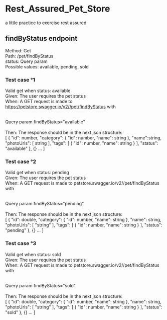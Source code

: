 # Rest_Assured_Pet_Store
a little practice to exercise rest assured

## findByStatus endpoint 
Method: Get <br/>
Path: /pet/findByStatus <br/>
status: Query param <br/>
Possible values: available, pending, sold


### Test case °1
Valid get when status: available
<br/>
Given: The user requires the pet status
<br/>
When: A GET request is made to https://petstore.swagger.io/v2//pet/findByStatus with
<br/>

<br/>
Query param findByStatus="available"
<br/>

<br/>
Then: The response should be in the next json structure:
<br/>
  [ {
  "id": number,
  "category": {
  "id": number,
  "name": string
  },
  "name":string,
  "photoUrls": [
  string
  ],
  "tags": [
  {
  "id": number,
  "name": string
  }
  ],
  "status": "available"
  }, {} ... ]

### Test case °2
Valid get when status: pending
<br/>
Given: The user requires the pet status
<br/>
When: A GET request is made to petstore.swagger.io/v2//pet/findByStatus with
<br/>

<br/>
Query param findByStatus="pending"
<br/>

  <br/>
  Then: The response should be in the next json structure:
  <br/>
  [ {
  "id": double,
  "category": {
  "id": number,
  "name": string
  },
  "name": string,
  "photoUrls": [
  "string"
  ],
  "tags": [
  {
  "id": number,
  "name": string
  }
  ],
  "status": "pending"
  }, {} ... ]

### Test case °3

Valid get when status: sold
  <br/>
  Given: The user requires the pet status
  <br/>
  When: A GET request is made to petstore.swagger.io/v2//pet/findByStatus with
  <br/>

  <br/>
  Query param findByStatus="sold"
  <br/>

  <br/>
  Then: The response should be in the next json structure:
  <br/>
  [ {
  "id": double,
  "category": {
  "id": number,
  "name": string
  },
  "name": string,
  "photoUrls": [
  "string"
  ],
  "tags": [
  {
  "id": number,
  "name": string
  }
  ],
  "status": "sold"
  }, {} ... ]

